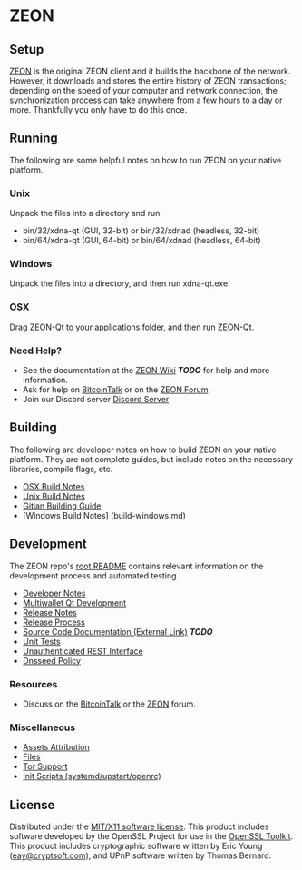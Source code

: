 ZEON
=====================

Setup
---------------------
[ZEON](http://xdna.io/wallet) is the original ZEON client and it builds the backbone of the network. However, it downloads and stores the entire history of ZEON transactions; depending on the speed of your computer and network connection, the synchronization process can take anywhere from a few hours to a day or more. Thankfully you only have to do this once.

Running
---------------------
The following are some helpful notes on how to run ZEON on your native platform.

### Unix

Unpack the files into a directory and run:

- bin/32/xdna-qt (GUI, 32-bit) or bin/32/xdnad (headless, 32-bit)
- bin/64/xdna-qt (GUI, 64-bit) or bin/64/xdnad (headless, 64-bit)

### Windows

Unpack the files into a directory, and then run xdna-qt.exe.

### OSX

Drag ZEON-Qt to your applications folder, and then run ZEON-Qt.

### Need Help?

* See the documentation at the [ZEON Wiki](https://en.xdna.io/wiki/Main_Page) ***TODO***
for help and more information.
* Ask for help on [BitcoinTalk](https://bitcointalk.org) or on the [ZEON Forum](http://forum.xdna.io/).
* Join our Discord server [Discord Server](https://discord.gg/S9adMgS)

Building
---------------------
The following are developer notes on how to build ZEON on your native platform. They are not complete guides, but include notes on the necessary libraries, compile flags, etc.

- [OSX Build Notes](build-osx.md)
- [Unix Build Notes](build-unix.md)
- [Gitian Building Guide](gitian-building.md)
- [Windows Build Notes] (build-windows.md)

Development
---------------------
The ZEON repo's [root README](https://github.com/ZEON-Core/ZEON/blob/master/README.md) contains relevant information on the development process and automated testing.

- [Developer Notes](developer-notes.md)
- [Multiwallet Qt Development](multiwallet-qt.md)
- [Release Notes](release-notes.md)
- [Release Process](release-process.md)
- [Source Code Documentation (External Link)](https://dev.visucore.com/bitcoin/doxygen/) ***TODO***
- [Unit Tests](unit-tests.md)
- [Unauthenticated REST Interface](REST-interface.md)
- [Dnsseed Policy](dnsseed-policy.md)


### Resources

* Discuss on the [BitcoinTalk](https://bitcointalk.org/index.php?topic=1262920.0) or the [ZEON](http://forum.xdna.io/) forum.

### Miscellaneous
- [Assets Attribution](assets-attribution.md)
- [Files](files.md)
- [Tor Support](tor.md)
- [Init Scripts (systemd/upstart/openrc)](init.md)

License
---------------------
Distributed under the [MIT/X11 software license](http://www.opensource.org/licenses/mit-license.php).
This product includes software developed by the OpenSSL Project for use in the [OpenSSL Toolkit](https://www.openssl.org/). This product includes
cryptographic software written by Eric Young ([eay@cryptsoft.com](mailto:eay@cryptsoft.com)), and UPnP software written by Thomas Bernard.
